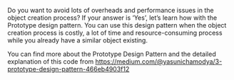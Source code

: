 Do you want to avoid lots of overheads and performance issues in the object creation process? If your answer is ‘Yes’, let’s learn how with the Prototype design pattern. You can use this design pattern when the object creation process is costly, a lot of time and resource-consuming process while you already have a similar object existing. 

You can find more about the Prototype Design Pattern and the detailed explanation of this code from https://medium.com/@yasunichamodya/3-prototype-design-pattern-466eb4903f12